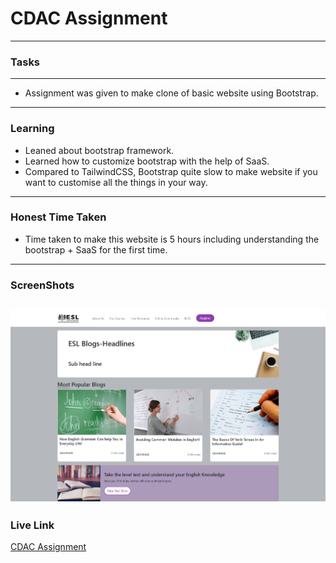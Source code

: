 # CDAC Assignment

---

### Tasks

---

- Assignment was given to make clone of basic website using Bootstrap.

---

### Learning

- Leaned about bootstrap framework.
- Learned how to customize bootstrap with the help of SaaS.
- Compared to TailwindCSS, Bootstrap quite slow to make website if you want to customise all the things in your way.

---

### Honest Time Taken

- Time taken to make this website is 5 hours including understanding the bootstrap + SaaS for the first time.

---

### ScreenShots

## ![screenshot](./images/ss.png)

### Live Link

[CDAC Assignment](https://basic-website-bootstrap.netlify.app/)
